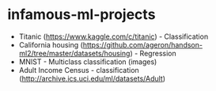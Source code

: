 # infamous-ml-projects

* Titanic (https://www.kaggle.com/c/titanic) - Classification 
* California housing (https://github.com/ageron/handson-ml2/tree/master/datasets/housing) - Regression
* MNIST - Multiclass classification (images)
* Adult Income Census - classification (http://archive.ics.uci.edu/ml/datasets/Adult)
